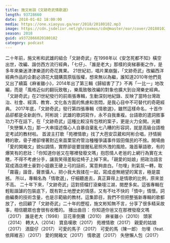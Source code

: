 ```yaml
---
title: 施文彬談《文跡奇武情歌選》
length: 93728660
date: 2018-01-02 18:00:00
media: https://one.xiaoyuu.ga/ear/2018/20180102.mp3
image: https://cdn.jsdelivr.net/gh/coxmos/cdn@master/ear/cover/20180102.jpeg
season: 2018
guid: a9372866020180102
category: podcast
---
```


二十年前，施文彬和武雄的組合「文跡奇武」在1998年以《安怎死都不知》橫空出世，改編、諧仿西方流行經典，「七仔」、「誰是老大」那樣的突梯暴衝之作，是多年來樂迷津津樂道的奇花異果。
21世紀初，唱片業崩盤，「文跡奇武」改編西洋經典作品的企劃必須花大錢購買原版版權，想來無以為繼，誰知道2010年他們竟又出了續篇《麻雀雖小》，2014年出了第三輯《歸組害了了》不再「一比一」地改編，而是「風格近似的翻玩致敬」，樂風致敬改編的對象也擴大到台灣樂史經典。「文跡奇武」在21世紀發行的前兩張專輯，生動深刻地紀錄、反映了當時台灣政治、社會、經濟、教育、文化各方面的焦慮和苦悶，是我心目中不可替代的奇葩經典。
2017年底，「文跡奇武」發行第四張專輯《情歌選》，雖然這樣命名，十首作品卻都是全新創作。阿彬說：武雄的歌詞寫作，永不自我重複。台語歌的遣詞敘事功力不在話下，在「文跡奇武」這種比較沒有包袱的案子，更是火力全開。光聽「失戀懶人包」那一大串描述傷心人自暴自棄亂七八糟的形容詞，就是高級台語檢定考試的教材啦。
首波主打歌「苑裡情歌」找了大芭安苡葳和阿彬合唱，抒情婉轉的歌，骨子裡卻埋著對近來苗栗官府管治種種爭議事件毀田傷民的不捨。開場曲「愛的開箱文」貌似調情，實際卻是要提醒私密照外洩的風險。幾首華語歌，有的爆笑有的悲壯：「你知道你爸又在哪裡發廢文嗎」抱怨情人老爸的上網行為實在太瞎，不得不考慮分手，讓我笑得差點從椅子上掉下來。「親愛的姑娘」把政治語言寫成酒店裡土豪對小姐霸王硬上弓的話術，寓意夠直白。「勿埋」則氣氛一轉，取「霧霾」諧音，聲景懾人，把小我大我揉在一起，寫成虛無絕望的寓言，極是震撼。
所以，專輯名為「情歌選」，仔細聽進去，真正算得上是情歌的比例，原來並不高。
二十年下來，「文跡奇武」這對搭檔打滾樂壇江湖，閱歷多矣。這張專輯在輕鬆諧謔的包裝底下，既有對土地歷史的情感，又有不吐不快的「憤中」情懷。詞曲編奏的技術含量，也是示範級的教材。這集節目，我們不但把整張新專輯的歌都放了，也回顧了「文跡奇武」二十年的歷程，施文彬知無不言，分享了很多精采故事，相信聽眾也會很有收穫的。
播出曲目：
你知道你爸又在那裡發廢文嗎（2017）
誰是老大（1998）
豆花車倒攤（2010）
麻雀雖小（2010）
頭家（2014）
轉大人（2014）
寶島嘆歌（2017）
苑裡情歌（2017）
親愛的姑娘（2017）
酒窟仔（2017）
可愛的馬子（2017）
可愛的馬（陳一郎）
勿埋（feat. 依拜維吉）（2017）
愛的開箱文（2017）
情歌選（2017）
失戀懶人包（2017）

